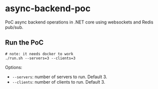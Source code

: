 # async-backend-poc
PoC async backend operations in .NET core using websockets and Redis pub/sub.

## Run the PoC

```
# note: it needs docker to work
./run.sh --servers=3 --clients=3
```
Options:
* `--servers`: number of servers to run. Default 3.
* `--clients`: number of clients to run. Default 3.
